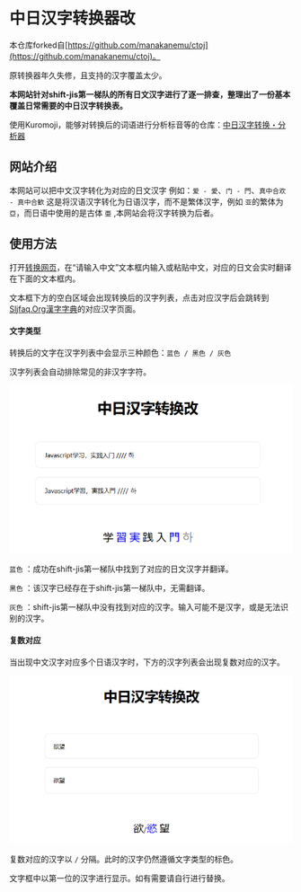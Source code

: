 # 中日汉字转换器改

本仓库forked自[https://github.com/manakanemu/ctoj](https://github.com/manakanemu/ctoj)。

原转换器年久失修，且支持的汉字覆盖太少。

**本网站针对shift-jis第一梯队的所有日文汉字进行了逐一排查，整理出了一份基本覆盖日常需要的中日汉字转换表。**

使用Kuromoji，能够对转换后的词语进行分析标音等的仓库：[中日汉字转换・分析器](https://github.com/Huifusu/Hanzi2KanjiKuromoji)

## 网站介绍

本网站可以把中文汉字转化为对应的日文汉字
例如：``爱 - 愛``、``门 - 門``、``真中合欢 - 真中合歓``
这是将汉语汉字转化为日语汉字，而不是繁体汉字，例如 ``亚``的繁体为 ``亞``，而日语中使用的是古体 ``亜`` ,本网站会将汉字转换为后者。

## 使用方法

打开[转换网页](https://kanji.rdfzftxx.xyz/)，在“请输入中文”文本框内输入或粘贴中文，对应的日文会实时翻译在下面的文本框内。

文本框下方的空白区域会出现转换后的汉字列表，点击对应汉字后会跳转到[Sljfaq.Org漢字字典](https://kanji.sljfaq.org/k/)的对应汉字页面。

#### 文字类型

转换后的文字在汉字列表中会显示三种颜色：`蓝色 / 黑色 / 灰色`

汉字列表会自动排除常见的非汉字字符。

![1689748102512](image/README/1689748102512.png)

`蓝色` ：成功在shift-jis第一梯队中找到了对应的日文汉字并翻译。

`黑色` ：该汉字已经存在于shift-jis第一梯队中，无需翻译。

`灰色` ：shift-jis第一梯队中没有找到对应的汉字。输入可能不是汉字，或是无法识别的汉字。

#### 复数对应

当出现中文汉字对应多个日语汉字时，下方的汉字列表会出现复数对应的汉字。

![1689998271440](image/README/1689998271440.png)

复数对应的汉字以 `/` 分隔。此时的汉字仍然遵循文字类型的标色。

文字框中以第一位的汉字进行显示。如有需要请自行进行替换。
